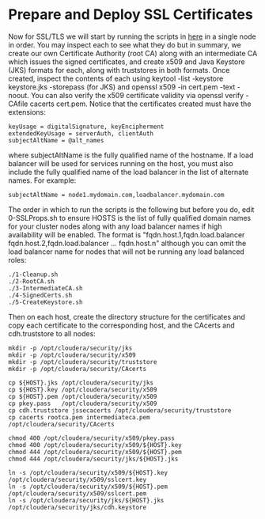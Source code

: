 # Prepare and Deploy SSL Certificates

Now for SSL/TLS we will start by running the scripts in <a href="bin">here</a> in a single node in order. You may inspect each to see what they do but in summary, we create our own Certificate Authority (root CA) along with an intermediate CA which issues the signed certificates, and create x509 and Java Keystore (JKS) formats for each, along with truststores in both formats. Once created, inspect the contents of each using keytool -list -keystore keystore.jks -storepass (for JKS) and openssl x509 -in cert.pem -text -noout. You can also verify the x509 certificate validity via openssl verify -CAfile cacerts cert.pem. Notice that the certificates created must have the extensions: 

```
keyUsage = digitalSignature, keyEncipherment
extendedKeyUsage = serverAuth, clientAuth
subjectAltName = @alt_names
```

where subjectAltName is the fully qualified name of the hostname. If a load balancer will be used for services running on the host, you must also include the fully qualified name of the load balancer in the list of alternate names. For example:

```
subjectAltName = node1.mydomain.com,loadbalancer.mydomain.com
```

The order in which to run the scripts is the following but before you do, edit 0-SSLProps.sh to ensure HOSTS is the list of fully qualified domain names for your cluster nodes along with any load balancer names if high availability will be enabled. The format is "fqdn.host.1,fqdn.load.balancer fqdn.host.2,fqdn.load.balancer ... fqdn.host.n" although you can omit the load balancer name for nodes that will not be running any load balanced roles:

```
./1-Cleanup.sh
./2-RootCA.sh
./3-IntermediateCA.sh
./4-SignedCerts.sh
./5-CreateKeystore.sh
```

Then on each host, create the directory structure for the certificates and copy each certificate to the corresponding host, and the CAcerts and cdh.truststore to all nodes:

```
mkdir -p /opt/cloudera/security/jks
mkdir -p /opt/cloudera/security/x509
mkdir -p /opt/cloudera/security/truststore
mkdir -p /opt/cloudera/security/CAcerts

cp ${HOST}.jks /opt/cloudera/security/jks
cp ${HOST}.key /opt/cloudera/security/x509
cp ${HOST}.pem /opt/cloudera/security/x509
cp pkey.pass   /opt/cloudera/security/x509
cp cdh.truststore jssecacerts /opt/cloudera/security/truststore
cp cacerts rootca.pem intermediateca.pem /opt/cloudera/security/CAcerts

chmod 400 /opt/cloudera/security/x509/pkey.pass
chmod 400 /opt/cloudera/security/x509/${HOST}.key
chmod 444 /opt/cloudera/security/x509/${HOST}.pem
chmod 444 /opt/cloudera/security/jks/${HOST}.jks

ln -s /opt/cloudera/security/x509/${HOST}.key /opt/cloudera/security/x509/sslcert.key
ln -s /opt/cloudera/security/x509/${HOST}.pem /opt/cloudera/security/x509/sslcert.pem
ln -s /opt/cloudera/security/jks/${HOST}.jks /opt/cloudera/security/jks/cdh.keystore
